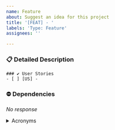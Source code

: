 ```yaml
---
name: Feature
about: Suggest an idea for this project
title: '[FEAT] - '
labels: 'Type: Feature'
assignees: ''

---
```


### 📋 Detailed Description

<Describe the deliverable that defines this feature which will advance or be an outcome of an EPIC>

```[tasklist]
### ✔️ User Stories
- [ ] [US] -
```

### ⛔ Dependencies

_No response_

<details><summary>Acronyms</summary>
<p>



</p>
</details> 
